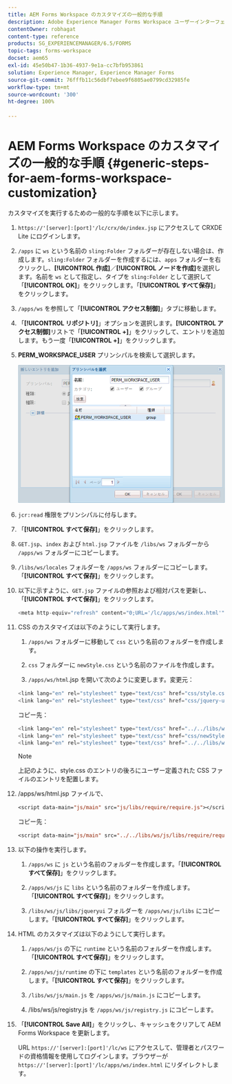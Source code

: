 ```yaml
---
title: AEM Forms Workspace のカスタマイズの一般的な手順
description: Adobe Experience Manager Forms Workspace ユーザーインターフェイスをカスタマイズする方法。
contentOwner: robhagat
content-type: reference
products: SG_EXPERIENCEMANAGER/6.5/FORMS
topic-tags: forms-workspace
docset: aem65
exl-id: 45e50b47-1b36-4937-9e1a-cc7bfb953861
solution: Experience Manager, Experience Manager Forms
source-git-commit: 76fffb11c56dbf7ebee9f6805ae0799cd32985fe
workflow-type: tm+mt
source-wordcount: '300'
ht-degree: 100%

---
```


# AEM Forms Workspace のカスタマイズの一般的な手順 {#generic-steps-for-aem-forms-workspace-customization}

カスタマイズを実行するための一般的な手順を以下に示します。

1. `https://'[server]:[port]'/lc/crx/de/index.jsp` にアクセスして CRXDE Lite にログインします。
1. `/apps` に `ws` という名前の `sling:Folder` フォルダーが存在しない場合は、作成します。`sling:Folder` フォルダーを作成するには、`apps` フォルダーを右クリックし、**[!UICONTROL 作成]**／**[!UICONTROL ノードを作成]**&#x200B;を選択します。名前を `ws` として指定し、タイプを `sling:Folder` として選択して「**[!UICONTROL OK]**」をクリックします。「**[!UICONTROL すべて保存]**」をクリックします。
1. `/apps/ws` を参照して「**[!UICONTROL アクセス制御]**」タブに移動します。
1. 「**[!UICONTROL リポジトリ]**」オプションを選択します。**[!UICONTROL アクセス制御]**&#x200B;リストで「**[!UICONTROL +]**」をクリックして、エントリを追加します。もう一度「**[!UICONTROL +]**」をクリックします。
1. **PERM_WORKSPACE_USER** プリンシパルを検索して選択します。

   ![HTML Workspace をカスタマイズするための汎用手順の一部として PERM_WORKSPACE_USER プリンシパルを選択します](assets/perm_workspace_user.png)

1. `jcr:read` 権限をプリンシパルに付与します。
1. 「**[!UICONTROL すべて保存]**」をクリックします。
1. `GET.jsp`、`index` および `html.jsp` ファイルを `/libs/ws` フォルダーから `/apps/ws` フォルダーにコピーします。
1. `/libs/ws/locales` フォルダーを `/apps/ws` フォルダーにコピーします。「**[!UICONTROL すべて保存]**」をクリックします。
1. 以下に示すように、`GET.jsp` ファイルの参照および相対パスを更新し、「**[!UICONTROL すべて保存]**」をクリックします。

   ```javascript
   <meta http-equiv="refresh" content="0;URL='/lc/apps/ws/index.html'" />
   ```

1. CSS のカスタマイズは以下のようにして実行します。

   1. `/apps/ws` フォルダーに移動して `css` という名前のフォルダーを作成します。

   1. `css` フォルダーに `newStyle.css` という名前のファイルを作成します。

   1. `/apps/ws/html`.jsp を開いて次のように変更します。変更元：

   ```javascript
   <link lang="en" rel="stylesheet" type="text/css" href="css/style.css" />
   <link lang="en" rel="stylesheet" type="text/css" href="css/jquery-ui.css"/>
   ```

   コピー先：

   ```javascript
   <link lang="en" rel="stylesheet" type="text/css" href="../../libs/ws/css/style.css" />
   <link lang="en" rel="stylesheet" type="text/css" href="css/newStyle.css" />
   <link lang="en" rel="stylesheet" type="text/css" href="../../libs/ws/css/jquery-ui.css"/>
   ```

   >[!NOTE]
   >
   >上記のように、style.css のエントリの後ろにユーザー定義された CSS ファイルのエントリを配置します。

1. /apps/ws/html.jsp ファイルで、

   ```jsp
   <script data-main="js/main" src="js/libs/require/require.js"></script>
   ```

   コピー先：

   ```jsp
   <script data-main="js/main" src="../../libs/ws/js/libs/require/require.js"></script>
   ```

1. 以下の操作を実行します。

   1. `/apps/ws` に `js` という名前のフォルダーを作成します。「**[!UICONTROL すべて保存]**」をクリックします。

   1. `/apps/ws/js` に `libs` という名前のフォルダーを作成します。「**[!UICONTROL すべて保存]**」をクリックします。

   1. `/libs/ws/js/libs/jqueryui` フォルダーを `/apps/ws/js/libs` にコピーします。「**[!UICONTROL すべて保存]**」をクリックします。

1. HTML のカスタマイズは以下のようにして実行します。

   1. `/apps/ws/js` の下に `runtime` という名前のフォルダーを作成します。「**[!UICONTROL すべて保存]**」をクリックします。

   1. `/apps/ws/js/runtime` の下に `templates` という名前のフォルダーを作成します。「**[!UICONTROL すべて保存]**」をクリックします。

   1. `/libs/ws/js/main.js` を `/apps/ws/js/main.js` にコピーします。

   1. /libs/ws/js/registry.js を `/apps/ws/js/registry.js` にコピーします。

1. 「**[!UICONTROL Save All]**」をクリックし、キャッシュをクリアして AEM Forms Workspace を更新します。

   URL `https://'[server]:[port]'/lc/ws` にアクセスして、管理者とパスワードの資格情報を使用してログインします。ブラウザーが `https://'[server]:[port]'/lc/apps/ws/index.html` にリダイレクトします。
